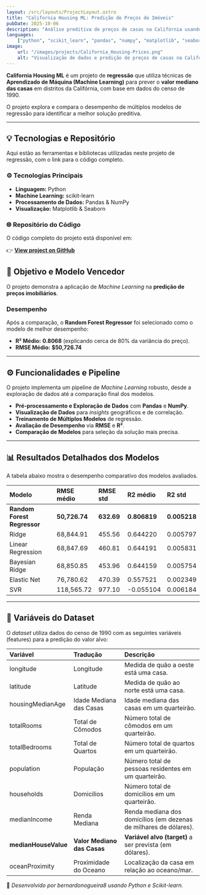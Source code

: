 ```yaml
---
layout: /src/layouts/ProjectLayout.astro
title: "California Housing ML: Predição de Preços de Imóveis"
pubDate: 2025-10-06
description: "Análise preditiva de preços de casas na Califórnia usando aprendizado de máquina."
languages:
    ["python", "scikit_learn", "pandas", "numpy", "matplotlib", "seaborn"]
image:
    url: "/images/projects/California_Housing-Prices.png"
    alt: "Visualização de dados e predição de preços de casas na Califórnia."
---
```


**California Housing ML** é um projeto de **regressão** que utiliza técnicas de **Aprendizado de Máquina (Machine Learning)** para prever o **valor mediano das casas** em distritos da Califórnia, com base em dados do censo de 1990.

O projeto explora e compara o desempenho de múltiplos modelos de regressão para identificar a melhor solução preditiva.

---

## 💡 Tecnologias e Repositório

Aqui estão as ferramentas e bibliotecas utilizadas neste projeto de regressão, com o link para o código completo.

### ⚙️ Tecnologias Principais

-   **Linguagem:** Python
-   **Machine Learning:** scikit-learn
-   **Processamento de Dados:** Pandas & NumPy
-   **Visualização:** Matplotlib & Seaborn

### 🌐 Repositório do Código

O código completo do projeto está disponível em:

👉 **[View project on GitHub](https://github.com/bernardonogueira8/California_Housing-Prices)**

## 🎯 Objetivo e Modelo Vencedor

O projeto demonstra a aplicação de _Machine Learning_ na **predição de preços imobiliários**.

### Desempenho

Após a comparação, o **Random Forest Regressor** foi selecionado como o modelo de melhor desempenho:

-   **R² Médio:** **0.8068** (explicando cerca de 80% da variância do preço).
-   **RMSE Médio:** **$50,726.74**

---

## ⚙️ Funcionalidades e Pipeline

O projeto implementa um pipeline de _Machine Learning_ robusto, desde a exploração de dados até a comparação final dos modelos.

-   **Pré-processamento e Exploração de Dados** com **Pandas** e **NumPy**.
-   **Visualização de Dados** para _insights_ geográficos e de correlação.
-   **Treinamento de Múltiplos Modelos** de regressão.
-   **Avaliação de Desempenho** via **RMSE** e **R²**.
-   **Comparação de Modelos** para seleção da solução mais precisa.

---

## 📊 Resultados Detalhados dos Modelos

A tabela abaixo mostra o desempenho comparativo dos modelos avaliados.

| Modelo                      | RMSE médio    | RMSE std   | R2 médio     | R2 std       |
| :-------------------------- | :------------ | :--------- | :----------- | :----------- |
| **Random Forest Regressor** | **50,726.74** | **632.69** | **0.806819** | **0.005218** |
| Ridge                       | 68,844.91     | 455.56     | 0.644220     | 0.005797     |
| Linear Regression           | 68,847.69     | 460.81     | 0.644191     | 0.005831     |
| Bayesian Ridge              | 68,850.85     | 453.96     | 0.644159     | 0.005754     |
| Elastic Net                 | 76,780.62     | 470.39     | 0.557521     | 0.002349     |
| SVR                         | 118,565.72    | 977.10     | -0.055104    | 0.006184     |

---

## 📖 Variáveis do Dataset

O _dataset_ utiliza dados do censo de 1990 com as seguintes variáveis (features) para a predição do valor alvo:

| Variável             | Tradução                    | Descrição                                                         |
| :------------------- | :-------------------------- | :---------------------------------------------------------------- |
| longitude            | Longitude                   | Medida de quão a oeste está uma casa.                             |
| latitude             | Latitude                    | Medida de quão ao norte está uma casa.                            |
| housingMedianAge     | Idade Mediana das Casas     | Idade mediana das casas em um quarteirão.                         |
| totalRooms           | Total de Cômodos            | Número total de cômodos em um quarteirão.                         |
| totalBedrooms        | Total de Quartos            | Número total de quartos em um quarteirão.                         |
| population           | População                   | Número total de pessoas residentes em um quarteirão.              |
| households           | Domicílios                  | Número total de domicílios em um quarteirão.                      |
| medianIncome         | Renda Mediana               | Renda mediana dos domicílios (em dezenas de milhares de dólares). |
| **medianHouseValue** | **Valor Mediano das Casas** | **Variável alvo (target)** a ser prevista (em dólares).           |
| oceanProximity       | Proximidade do Oceano       | Localização da casa em relação ao oceano/mar.                     |

🚀 _Desenvolvido por bernardonogueira8 usando Python e Scikit-learn._
